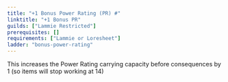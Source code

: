 ```yaml
---
title: "+1 Bonus Power Rating (PR) #"
linktitle: "+1 Bonus PR"
guilds: ["Lammie Restricted"]
prerequisites: []
requirements: ["Lammie or Loresheet"]
ladder: "bonus-power-rating"
---
```

This increases the Power Rating carrying capacity before consequences by 1 (so items will stop working at 14)
